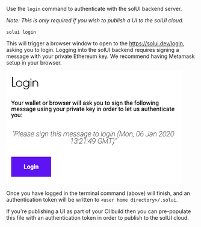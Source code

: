 Use the `login` command to authenticate with the solUI backend server.

_Note: This is only required if you wish to publish a UI to the solUI cloud._

```shell
solui login
```

This will trigger a browser window to open to the https://solui.dev/login, asking you to
login. Logging into the solUI backend requires signing a message with your private Ethereum key.
We recommend having Metamask setup in your browser.

![Login block](../../images/LoginBlock.png)

Once you have logged in the terminal command (above) will finish, and
an authentication token will be written to `<user home directory>/.solui`.

If you're publishing a UI as part of your CI build then you can
pre-populate this file with an authentication token in order to publish to the solUI cloud.
